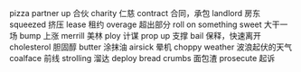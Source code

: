 pizza 
partner up 合伙
charity 仁慈
contract 合同，承包
landlord 房东
squeezed  挤压
lease 租约
overage 超出部分
roll on something sweet 大干一场
bump 上涨
merrill 美林
ploy 计谋
prop up 支撑
bail 保释，快速离开
cholesterol 胆固醇
butter 涂抹油
airsick 晕机
choppy weather 波浪起伏的天气
coalface 前线
strolling 溜达
deploy
bread crumbs 面包渣
prosecute 起诉